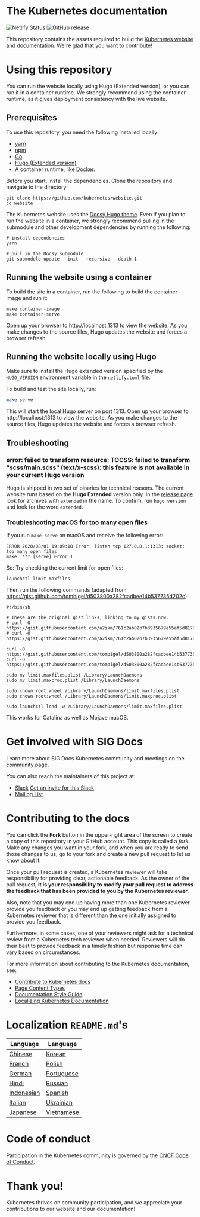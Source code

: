# The Kubernetes documentation

[![Netlify Status](https://api.netlify.com/api/v1/badges/be93b718-a6df-402a-b4a4-855ba186c97d/deploy-status)](https://app.netlify.com/sites/kubernetes-io-master-staging/deploys) [![GitHub release](https://img.shields.io/github/release/kubernetes/website.svg)](https://github.com/kubernetes/website/releases/latest)

This repository contains the assets required to build the [Kubernetes website and documentation](https://kubernetes.io/). We're glad that you want to contribute!

# Using this repository

You can run the website locally using Hugo (Extended version), or you can run it in a container runtime. We strongly recommend using the container runtime, as it gives deployment consistency with the live website.

## Prerequisites

To use this repository, you need the following installed locally:

- [yarn](https://yarnpkg.com/)
- [npm](https://www.npmjs.com/)
- [Go](https://golang.org/)
- [Hugo (Extended version)](https://gohugo.io/)
- A container runtime, like [Docker](https://www.docker.com/).

Before you start, install the dependencies. Clone the repository and navigate to the directory:

```
git clone https://github.com/kubernetes/website.git
cd website
```

The Kubernetes website uses the [Docsy Hugo theme](https://github.com/google/docsy#readme). Even if you plan to run the website in a container, we strongly recommend pulling in the submodule and other development dependencies by running the following:

```
# install dependencies
yarn

# pull in the Docsy submodule
git submodule update --init --recursive --depth 1
```

## Running the website using a container

To build the site in a container, run the following to build the container image and run it:

```
make container-image
make container-serve
```

Open up your browser to http://localhost:1313 to view the website. As you make changes to the source files, Hugo updates the website and forces a browser refresh.

## Running the website locally using Hugo

Make sure to install the Hugo extended version specified by the `HUGO_VERSION` environment variable in the [`netlify.toml`](netlify.toml#L10) file.

To build and test the site locally, run:

```bash
make serve
```

This will start the local Hugo server on port 1313. Open up your browser to http://localhost:1313 to view the website. As you make changes to the source files, Hugo updates the website and forces a browser refresh.

## Troubleshooting
### error: failed to transform resource: TOCSS: failed to transform "scss/main.scss" (text/x-scss): this feature is not available in your current Hugo version

Hugo is shipped in two set of binaries for technical reasons. The current website runs based on the **Hugo Extended** version only. In the [release page](https://github.com/gohugoio/hugo/releases) look for archives with `extended` in the name. To confirm, run `hugo version` and look for the word `extended`.

### Troubleshooting macOS for too many open files

If you run `make serve` on macOS and receive the following error:

```
ERROR 2020/08/01 19:09:18 Error: listen tcp 127.0.0.1:1313: socket: too many open files
make: *** [serve] Error 1
```
So:
Try checking the current limit for open files:

`launchctl limit maxfiles`

Then run the following commands (adapted from https://gist.github.com/tombigel/d503800a282fcadbee14b537735d202c):

```
#!/bin/sh

# These are the original gist links, linking to my gists now.
# curl -O https://gist.githubusercontent.com/a2ikm/761c2ab02b7b3935679e55af5d81786a/raw/ab644cb92f216c019a2f032bbf25e258b01d87f9/limit.maxfiles.plist
# curl -O https://gist.githubusercontent.com/a2ikm/761c2ab02b7b3935679e55af5d81786a/raw/ab644cb92f216c019a2f032bbf25e258b01d87f9/limit.maxproc.plist

curl -O https://gist.githubusercontent.com/tombigel/d503800a282fcadbee14b537735d202c/raw/ed73cacf82906fdde59976a0c8248cce8b44f906/limit.maxfiles.plist
curl -O https://gist.githubusercontent.com/tombigel/d503800a282fcadbee14b537735d202c/raw/ed73cacf82906fdde59976a0c8248cce8b44f906/limit.maxproc.plist

sudo mv limit.maxfiles.plist /Library/LaunchDaemons
sudo mv limit.maxproc.plist /Library/LaunchDaemons

sudo chown root:wheel /Library/LaunchDaemons/limit.maxfiles.plist
sudo chown root:wheel /Library/LaunchDaemons/limit.maxproc.plist

sudo launchctl load -w /Library/LaunchDaemons/limit.maxfiles.plist
```

This works for Catalina as well as Mojave macOS.


# Get involved with SIG Docs

Learn more about SIG Docs Kubernetes community and meetings on the [community page](https://github.com/kubernetes/community/tree/master/sig-docs#meetings).

You can also reach the maintainers of this project at:

- [Slack](https://kubernetes.slack.com/messages/sig-docs) [Get an invite for this Slack](https://slack.k8s.io/)
- [Mailing List](https://groups.google.com/forum/#!forum/kubernetes-sig-docs)

# Contributing to the docs

You can click the **Fork** button in the upper-right area of the screen to create a copy of this repository in your GitHub account. This copy is called a *fork*. Make any changes you want in your fork, and when you are ready to send those changes to us, go to your fork and create a new pull request to let us know about it.

Once your pull request is created, a Kubernetes reviewer will take responsibility for providing clear, actionable feedback.  As the owner of the pull request, **it is your responsibility to modify your pull request to address the feedback that has been provided to you by the Kubernetes reviewer.**

Also, note that you may end up having more than one Kubernetes reviewer provide you feedback or you may end up getting feedback from a Kubernetes reviewer that is different than the one initially assigned to provide you feedback.

Furthermore, in some cases, one of your reviewers might ask for a technical review from a Kubernetes tech reviewer when needed.  Reviewers will do their best to provide feedback in a timely fashion but response time can vary based on circumstances.

For more information about contributing to the Kubernetes documentation, see:

* [Contribute to Kubernetes docs](https://kubernetes.io/docs/contribute/)
* [Page Content Types](https://kubernetes.io/docs/contribute/style/page-content-types/)
* [Documentation Style Guide](https://kubernetes.io/docs/contribute/style/style-guide/)
* [Localizing Kubernetes Documentation](https://kubernetes.io/docs/contribute/localization/)

# Localization `README.md`'s

| Language  | Language |
|---|---|
|[Chinese](README-zh.md)|[Korean](README-ko.md)|
|[French](README-fr.md)|[Polish](README-pl.md)|
|[German](README-de.md)|[Portuguese](README-pt.md)|
|[Hindi](README-hi.md)|[Russian](README-ru.md)|
|[Indonesian](README-id.md)|[Spanish](README-es.md)|
|[Italian](README-it.md)|[Ukrainian](README-uk.md)|
|[Japanese](README-ja.md)|[Vietnamese](README-vi.md)|

# Code of conduct

Participation in the Kubernetes community is governed by the [CNCF Code of Conduct](https://github.com/cncf/foundation/blob/master/code-of-conduct.md).

# Thank you!

Kubernetes thrives on community participation, and we appreciate your contributions to our website and our documentation!
